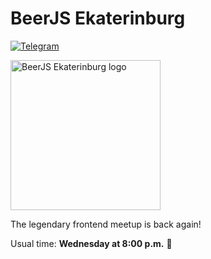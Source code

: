 # BeerJS Ekaterinburg

[![Telegram](https://img.shields.io/badge/telegram-join%20chat-blue.svg?style=flat)](https://telegram.me/beerjs_ekb)

<img src="https://github.com/beerjs/ekb/blob/master/logo.png?raw=true" alt="BeerJS Ekaterinburg logo" width="240" height="240" />

The legendary frontend meetup is back again!

Usual time: **Wednesday at 8:00 p.m.** 🖤
